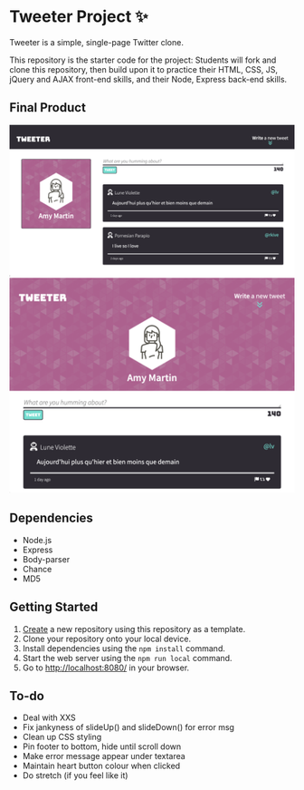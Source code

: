 # Tweeter Project ✨

Tweeter is a simple, single-page Twitter clone.

This repository is the starter code for the project: Students will fork and clone this repository, then build upon it to practice their HTML, CSS, JS, jQuery and AJAX front-end skills, and their Node, Express back-end skills.

## Final Product

![Mobile View ](public/docs/desktop.png?raw=true "Desktop View")
![Desktop View](public/docs/mobile.png?raw=true "Mobile View")


## Dependencies

- Node.js
- Express
- Body-parser
- Chance
- MD5

## Getting Started

1. [Create](https://docs.github.com/en/repositories/creating-and-managing-repositories/creating-a-repository-from-a-template) a new repository using this repository as a template.
2. Clone your repository onto your local device.
3. Install dependencies using the `npm install` command.
3. Start the web server using the `npm run local` command. 
4. Go to <http://localhost:8080/> in your browser.


## To-do

* Deal with XXS
* Fix jankyness of slideUp() and slideDown() for error msg
* Clean up CSS styling
* Pin footer to bottom, hide until scroll down
* Make error message appear under textarea
* Maintain heart button colour when clicked
* Do stretch (if you feel like it)
